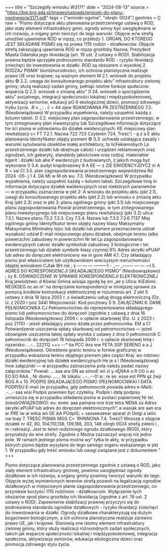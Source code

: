 +++
title = "Szczegóły wniosku W3171"
date = "2024-06-13"
source = "https://bip.brg.gda.pl/images/uploads/wnioski-do-planu-ogolnego/w3171.pdf"
tags = ["wnioski-ogolne", "obręb: 0024"]
geolinks = []
raw = "Pismo dotyczące aktu planowania przestrzennego ustawą o ROD, jako stały element infrastruktury gmin, ogrody winny być uwzględniane w ich rozwoju, a organy gmin tworzyć do tego warunki. Objęcie w/w strefą umożliwi ujawnienie ROD w mpzp, co przełoży 1. ORGAN, DO KTÓREGO JEST SKŁADANE PISMO się na prawa 1115 rodzin - działkowców. Objęcie strefą zakazującą ujawnienia ROD w mpzp groziłoby Nazwa; Prezydent Miasta Gdańska jego likwidacją (art. 19 ust. 2 ustawy o ROD). Stabilizacja prawna będzie sprzyjała podnoszeniu standardu ROD - ryzyko likwidacji zniechęci do inwestowania w działki. ROD są obszarem o wysokiej 2. RODZAJ PISMA” bioróżnorodności, ich ochrona planistyczna realizuje prawo UE oraz krajowe; są ważnym element M 2.1. wniosek do projektu aktu © 2.2. uwaga do konsultowanego projektu aktu” infrastruktury zielonej gminy; służą realizacji zadań gminy, pełniąc istotne funkcje społeczne: wsparcia Q 2.3. wniosek o zmianę aktu” 0 24. wniosek o sporządzenie aktu” socjalnego, integracji społeczności lokalnej i międzypokoleniowej, aktywizacji seniorów, edukacji pO 8 ekologicznej dzieci, promocji zdrowego trybu życia. .R v „ : . ć = 44 ojew RDANOWANA PR ZESTRZENNEGO 7.2. (Nieobowiązkowo) W przypadku wypełnienia, należy uzupełnić każdą z kolumn tabeli. D 3.2. miejscowy plan zagospodarowania przestrzennego, w tym zintegrowany plan inwestycyjny lub Szczegółowe informacje dotyczące tre ści pisma w odniesieniu do działek ewidencyjnych: KE miejscowy plan rewitalizacji c= FT 7.2.1. Nazwa  722  723 Czyteren  724, Treść')  - ą z a E aktu planowania Identyfikator  objęty pismem © 3.3. uchwała ustalająca zasady i warunki sytuówania obiektów małej architektury, ta licFekiemobych Lp  przestrzennego działki lub obejmuje całość  i urządzeń reklamowych oraz ogrodzeń, ich gabaryty, standardy jakościowe oraz rodzaj. materiałów   bgerit :  działki lub abe  P  ewidencyjn ż budowianych, z jakich mogą być wykonane 0 3.4. audyt krajobrazowy 8 A EE —  z ZIE EWIÓENCYJDYCZ m A R = sai CI 3.5. plan zagospodarowania przestrzennego województwa Rd 2024 -05-  j  1      4. DA M) w M  ob wu. 7.3. (Nieobowiązkowo) W przypadku wypełnienia, należy uzupełnić każdą = kolumn tabeli. Szczegółowe Imię in informacje dotyczące działek ewidencyjnych oraz niektórych parametrów — w przypadku zaznaczenia w pkt 2: A wniosku do projektu aktu (pkt 2.1), uwagi do konsultowanego projektu aktu (pkt 2.2) lub wniosku o zmianę aktu Kraj (pkt 2.3) oraz w pkt 3: planu ogólnego gminy (pkt 3.1) lub miejscowego planu zagospodarowania Powiat przestrzennego, w tym zintegrowanego planu inwestycyjnego lub miejscowego planu rewitalizacji (pkt 3.2) ulica:   7.3.1. Nazwa planu  73.2  7.3.3. Czy 7.3.4. Nazwa lub  7.3.5  7.3.6 7137  Miej  ogólnego gminy  Identyfikator  teren objęty  nazwy klasy  Maksymalny  Maksymalna Minimalny lejsc   lub działki lub pismem przeznaczenia udział  wysakość  udział  E-mail  miejscowego planu dziabek.  obejmuje  terenu (albo  powierzchni zabudowy m powierzchm  Nr tel  Lp  zagospodarowania  ewidencyjnych  całość działki symbollub  zabudowy 3   biologicznie  r tel. przestrzennego lub działek  symbole klasy czynnej 9% Adres skrytki ePUAP lub adres do doręczeń elektroniceny     we m  gore     AMI 4.1. Czy składający pismo jest właścicielem lub użytkownikiem wieczystym nieruchomości objętej wnioskiem       CJtak BH nie  ;         z — — — _—_——1 - _— _——- — — —l 5. ADRES DO KORESPONDENCJI SKŁADAJĄCEGO PISMO” (Nieobowiązkowo) ; zy 8. OŚWIADCZENIE W SPRAWIE KORESPONDENCJI ELEKTRONICZNEJ Kraj jewództwo:   d Kówiai Gmina wisiaja zgodę kę sni „ae y Ulica: KiEdómi: NEGKSEG oc ao m' na doręczanie korespondencji w niniejszej sprawie za pomocą środków komunikacji elektronicznej w rozumieniu art. 2 pkt 5 ustawy z dnia 18 lipca 2002 r. o świadczeniu usług drogą elektroniczną (Dz. U. z 2020 r poz 344) Miejscowość: Kod pocztowy Ś 9. ZAŁĄCZNIKI 6. DANE PEŁNOMOCNIKA CJ Pełnomocnictwo do reprezentowania składającego pismo lub pełnomocnictwo do doręczeń (zgodnie z ustawą z dnia 16 listopada (Nieobowiązkowo) 2006 r. o opłacie skarbowej (Dz. U. z 2023 r. poz 2111)) - jeżeli składający pismo działa przez pełnomocnika. EM a CI Potwierdzenie uiszczenia opłaty skarbowej od pełnomocnictwa — jeżeli obowiązek uiszczenia takiej opłaty wynika z ustawy z dnia 0 pełnomocnik C pełnomocnik do doręczeń 16 listopada 2006 r. o opłacie skarbowej Imię i nazwisko: ...-.. 222112 +++ --* tia PCC ikra ww FETA SSP SERENO a a J  (Nieobowiązkowo). Określenie granic terenu w formie graficznej w przypadku wskazania terenu objętego pismem jako części Kraj: wo ództwo: działki ewidencyjnej lub działek ewidencyjnych He je s l (Nieobowiązkowaj) Inne załączniki — w przypadku zażnaczenia pola należy padać nazwy załączników.” Powiat: ... aaa ara GN aa siinoiE wii zi y nĘNAA o  R  UG u ac EO EO RAA _ Nr domu: ...... Nr lokalu: ..-...--0::e:: re se: esse est PPN ąz żwji RGG A s 10. PODPIS SKŁADAJĄCEGO PISMO (PEŁNOMOCNIKA) I DATA PODPISU E-mail (w przypadku, gdy pełnomocnik posiada adres e-Mail): .-...- saa wisi Podpis powinien być czytelny. Podpis i datę podpisu umieszcza się w przypadku składania pisma w postaci papierowej Nr tel. (nieobOWIĄZKOWO): eu: enee: aaa pamana nne trze tetra NENA za Adres skrytki ePUAP lub adres do doręczeń elektronicznych”: a wasiak are aan era ar PRE iw ai wikia wii GE AA POdpIS; + sasseeueear aparat zt Delgi a iaiiic ow toay 7. TREŚĆ PISMA MGG C= 'RHNNONA 7.4. Treść? Wnoszę o objęcie działek nr 42, 80, 104,110,138, 139,188, 203, 148 obręb 0024 strefą zieleni i , m i  rekreacji. Jest to teren rodzinnego ogrodu działkowego (ROD), który przynależy do wiw strefy. Zgodnie z  Można zaznaczyć więcej niż jedno pole. W ramach jednego pisma można wy” tyłka te akty, w przypadku których pismo będze wysyłane do tego samego organu wskazanego w pkt 1. W przypadku gdy treść wniosku lub uwagi związana jest z dokumentem "
+++

Pismo dotyczące planowania przestrzennego zgodnie z ustawą o ROD, jako stały element infrastruktury gminnej, powinno uwzględniać ogrody działkowe w ich rozwoju, a organy gminy powinny tworzyć warunki do tego. Objęcie wyżej wymienionych terenów strefą pozwoli na legalizację ogrodów działkowych w miejscowym planie zagospodarowania przestrzennego, co przyniesie korzyści 1115 rodzinom - działkowcom. Wyłączenie tych obszarów spod planu groziłoby ich likwidacją (zgodnie z art. 19 ust. 2 ustawy o ROD). Zapewnienie stabilizacji prawnej przyczyni się do podniesienia standardu ogrodów działkowych - ryzyko likwidacji zniechęci do inwestowania w działki. Ogrody działkowe charakteryzują się dużym bogactwem biologicznym, a ich ochrona planistyczna realizuje zarówno prawo UE, jak i krajowe. Stanowią one istotny element infrastruktury zielonej gminy, który służy realizacji różnorodnych zadań społecznych, takich jak wsparcie społeczności lokalnej i międzypokoleniowej, integracja społeczna, aktywizacja seniorów, edukacja ekologiczna dzieci oraz promocja zdrowego stylu życia.


